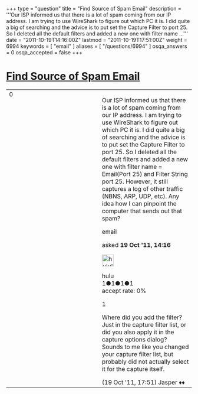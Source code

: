 +++
type = "question"
title = "Find Source of Spam Email"
description = '''Our ISP informed us that there is a lot of spam coming from our IP address. I am trying to use WireShark to figure out which PC it is. I did quite a big of searching and the advice is to put set the Capture Filter to port 25. So I deleted all the default filters and added a new one with filter name ...'''
date = "2011-10-19T14:16:00Z"
lastmod = "2011-10-19T17:51:00Z"
weight = 6994
keywords = [ "email" ]
aliases = [ "/questions/6994" ]
osqa_answers = 0
osqa_accepted = false
+++

<div class="headNormal">

# [Find Source of Spam Email](/questions/6994/find-source-of-spam-email)

</div>

<div id="main-body">

<div id="askform">

<table id="question-table" style="width:100%;"><colgroup><col style="width: 50%" /><col style="width: 50%" /></colgroup><tbody><tr class="odd"><td style="width: 30px; vertical-align: top"><div class="vote-buttons"><span id="post-6994-upvote" class="ajax-command post-vote up" rel="nofollow" title="I like this post (click again to cancel)"> </span><div id="post-6994-score" class="post-score" title="current number of votes">0</div><span id="post-6994-downvote" class="ajax-command post-vote down" rel="nofollow" title="I dont like this post (click again to cancel)"> </span> <span id="favorite-mark" class="ajax-command favorite-mark" rel="nofollow" title="mark/unmark this question as favorite (click again to cancel)"> </span><div id="favorite-count" class="favorite-count"></div></div></td><td><div id="item-right"><div class="question-body"><p>Our ISP informed us that there is a lot of spam coming from our IP address. I am trying to use WireShark to figure out which PC it is. I did quite a big of searching and the advice is to put set the Capture Filter to port 25. So I deleted all the default filters and added a new one with filter name = Email(Port 25) and Filter String port 25. However, it still captures a log of other traffic (NBNS, ARP, UDP, etc). Any idea how I can pinpoint the computer that sends out that spam?</p></div><div id="question-tags" class="tags-container tags"><span class="post-tag tag-link-email" rel="tag" title="see questions tagged &#39;email&#39;">email</span></div><div id="question-controls" class="post-controls"></div><div class="post-update-info-container"><div class="post-update-info post-update-info-user"><p>asked <strong>19 Oct '11, 14:16</strong></p><img src="https://secure.gravatar.com/avatar/1b10f6ac175bfdda79f61131f6fefb97?s=32&amp;d=identicon&amp;r=g" class="gravatar" width="32" height="32" alt="hulu&#39;s gravatar image" /><p><span>hulu</span><br />
<span class="score" title="1 reputation points">1</span><span title="1 badges"><span class="badge1">●</span><span class="badgecount">1</span></span><span title="1 badges"><span class="silver">●</span><span class="badgecount">1</span></span><span title="1 badges"><span class="bronze">●</span><span class="badgecount">1</span></span><br />
<span class="accept_rate" title="Rate of the user&#39;s accepted answers">accept rate:</span> <span title="hulu has no accepted answers">0%</span></p></div></div><div id="comments-container-6994" class="comments-container"><span id="6999"></span><div id="comment-6999" class="comment"><div id="post-6999-score" class="comment-score">1</div><div class="comment-text"><p>Where did you add the filter? Just in the capture filter list, or did you also apply it in the capture options dialog? Sounds to me like you changed your capture filter list, but probably did not actually select it for the capture itself.</p></div><div id="comment-6999-info" class="comment-info"><span class="comment-age">(19 Oct '11, 17:51)</span> <span class="comment-user userinfo">Jasper ♦♦</span></div></div></div><div id="comment-tools-6994" class="comment-tools"></div><div class="clear"></div><div id="comment-6994-form-container" class="comment-form-container"></div><div class="clear"></div></div></td></tr></tbody></table>

</div>

</div>

